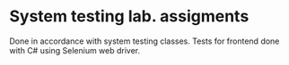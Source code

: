 # System testing lab. assigments
Done in accordance with system testing classes. Tests for frontend done with C# using Selenium web driver.
